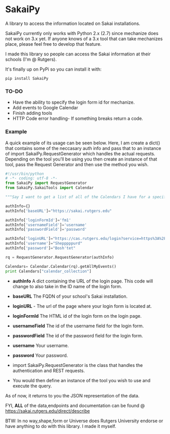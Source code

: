 SakaiPy
=======

A library to access the information located on Sakai installations.

SakaiPy currently only works with Python 2.x (2.7) since mechanize does not work on 3.x yet. If anyone knows of a 3.x tool that can take mechanizes place, please feel free to develop that feature.

I made this library so people can access the Sakai information at their schools (I'm @ Rutgers).

It's finally up on PyPi so you can install it with:

```
pip install SakaiPy
```

### TO-DO
* Have the ability to specify the login form id for mechanize.
* Add events to Google Calendar
* Finish adding tools
* HTTP Code error handling- If something breaks return a code.

### Example


A quick example of its usage can be seen below. Here, I am create a dict() that contains some of the neccasary auth info and pass that to an instance of import SakaiPy.RequestGenerator which handles the actual requests. Depending on the tool you'll be using you then create an instance of that tool, pass the Request Generator and then use the method you wish.

```python
#!/usr/bin/python
# -*- coding: utf-8 -*-
from SakaiPy import RequestGenerator
from SakaiPy.SakaiTools import Calendar

"""Say I want to get a list of all of the Calendars I have for a specific site. I'll write all the code first then explain each part."""

authInfo={}
authInfo['baseURL']="https://sakai.rutgers.edu"

authInfo['loginFormId']='fm1'
authInfo['usernameField']='username'
authInfo['passwordField']='password'

authInfo['loginURL']="https://cas.rutgers.edu/login?service=https%3A%2F%2Fsakai.rutgers.edu%2Fsakai-login-tool%2Fcontainer"
authInfo['username']="Shepppppurd"
authInfo['password']="Bosh'tet"

rq = RequestGenerator.RequestGenerator(authInfo)

Calendars= Calendar.Calendar(rq).getAllMyEvents()
print Calendars["calendar_collection"]
```

* **authInfo** A dict containing the URL of the login page. This code will change to also take in the ID name of the login form.

* **baseURL**  The  FQDN of your school's Sakai installation.
* **loginURL** - The url of the page where your login form is located at.

* **loginFormId** The HTML id of the login form on the login page.
* **usernameField** The id of the username field for the login form.
* **passwordField** The id of the password field for the login form.

* **username** Your username.
* **password** Your password.

* import SakaiPy.RequestGenerator is the class that handles the authentication and REST requests.

* You would then define an instance of the tool you wish to use and execute the query.

As of now, it returns to you the JSON representation of the data.

FYI, **ALL** of the data,endpoints and documentation can be found @ https://sakai.rutgers.edu/direct/describe


BTW: In no way,shape,form or Universe does Rutgers University endorse or have anything to do with this library. I made it myself.
